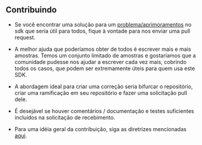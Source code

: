 ## Contribuindo

* Se você encontrar uma solução para um [problema/aprimoramentos](https://github.com/KryptonPay/kryptonpay-php-sdk/issues) no sdk que seria útil para todos, fique à vontade para nos enviar uma pull request.

* A melhor ajuda que poderíamos obter de todos é escrever mais e mais amostras. Temos um conjunto limitado de amostras e gostaríamos que a comunidade pudesse nos ajudar a escrever cada vez mais, cobrindo todos os casos, que podem ser extremamente úteis para quem usa este SDK.

* A abordagem ideal para criar uma correção seria bifurcar o repositório, criar uma ramificação em seu repositório e fazer uma solicitação pull dele.

* É desejável se houver comentários / documentação e testes suficientes incluídos na solicitação de recebimento.

* Para uma idéia geral da contribuição, siga as diretrizes mencionadas [aqui](https://guides.github.com/activities/contributing-to-open-source/).
